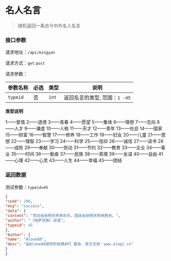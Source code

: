 # 名人名言

> 随机返回一条古今中外名人名言



### 接口参数

请求地址：`/api/mingyan`

请求方式：`get`  `post`

请求参数：

| 参数名称 | 必选 | 类型  | 说明                          |
| -------- | ---- | ----- | ----------------------------- |
| `typeid` | 否   | `int` | 返回名言的类型, 范围：`1 -45` |

**类型说明**

1——爱情
2——道德
3——青春
4——愿望
5——集体
6——理想
7——志向
8——人才
9——谦虚
10——人格
11——天才
12——青年
13——社会
14——国家
15——财富
16——智慧
17——修养
18——工作
19——妇女
20——儿童
21——思想
22——理智
23——学习
24——科学
25——信仰
26——诚信
27——读书
28——成败
29——奉献
30——劳动
31——节约
32——教育
33——企业
34——事业
35——时间
36——勤奋
37——民族
38——真理
39——友谊
40——自由
41——心理
42——心灵
43——人生
44——幸福
45——团结

### 返回数据

测试参数：`typeid=45`

```json
{
"code": 200,
"msg": "success",
"data": {
"content": "劳动会给明天带来欢乐，团结会给明天带来胜利。",
"author": "（哈萨克族）谚语",
"typeid": 45
},
"Author": {
"name": "Alone88",
"desc": "由Alone88提供的免费API 服务，官方文档：www.alapi.cn"
}
}
```

